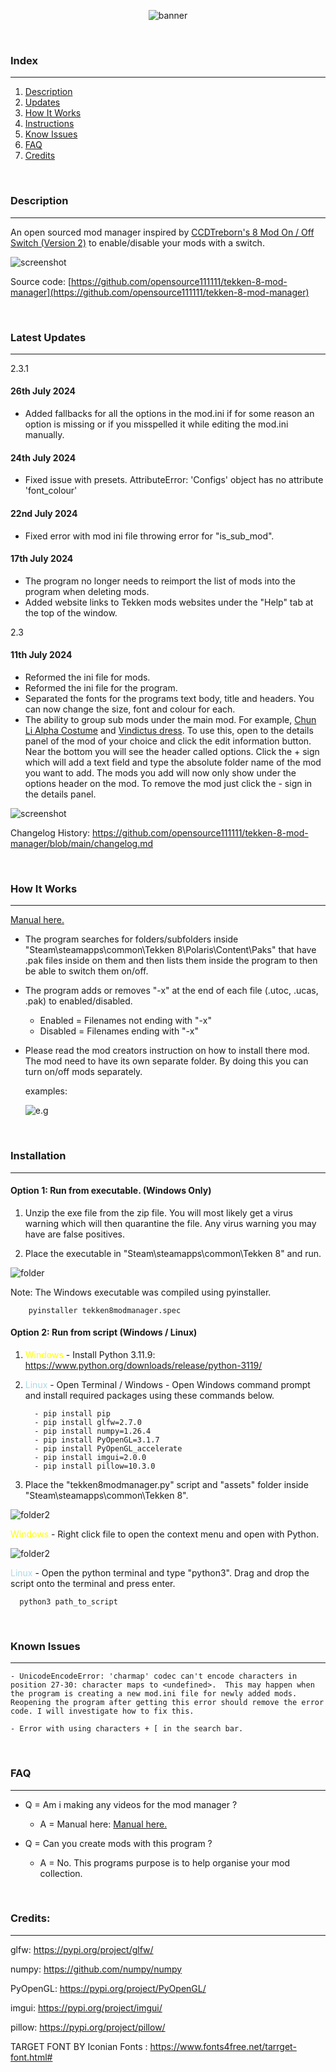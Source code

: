 
<div style="text-align: center;">

![banner](assets/branding/banner_bbg.png) 

</div>




<p>&nbsp;</p>



### Index

----
1. [Description](#Description)
2. [Updates](#Latest-Update)
3. [How It Works](#How-It-Works)
4. [Instructions](#Installation)
5. [Know Issues](#Know-Issues)
6. [FAQ](#FAQ)
7. [Credits](#Credits)


<p>&nbsp;</p>


### Description
----
An open sourced mod manager inspired by [CCDTreborn's 8 Mod On / Off Switch (Version 2)](https://tekkenmods.com/mod/3312/tekken-8-mod-on-off-switch-version-2) to enable/disable your mods with a switch.

![screenshot](docs/assets/screenshot.png) 

Source code: [https://github.com/opensource111111/tekken-8-mod-manager](https://github.com/opensource111111/tekken-8-mod-manager)





<p>&nbsp;</p>



### Latest Updates

----

2.3.1


#### 26th July 2024

 - Added fallbacks for all the options in the mod.ini if for some reason an option is missing or if you misspelled it while editing the mod.ini manually. 


#### 24th July 2024

- Fixed issue with presets. AttributeError: 'Configs' object has no attribute 'font_colour'

#### 22nd July 2024

- Fixed error with mod ini file throwing error for "is_sub_mod".

#### 17th July 2024
- The program no longer needs to reimport the list of mods into the program when deleting mods.
- Added website links to Tekken mods websites under the "Help" tab at the top of the window. 



2.3
#### 11th July 2024
- Reformed the ini file for mods.
- Reformed the ini file for the program.
- Separated the fonts for the programs text body, title and headers. You can now change the size, font and colour for each.
- The ability to group sub mods under the main mod. For example, [Chun Li Alpha Costume](https://tekkenmods.com/mod/4352/chun-li-s-alpha-costume) and [Vindictus dress](https://tekkenmods.com/mod/4218/vindictus-dress). To use this, open to the details panel of the mod of your choice and click the edit information button. Near the bottom you will see the header called options. Click the + sign which will add a text field and type the absolute folder name of the mod you want to add. The mods you add will now only show under the options header on the mod. To remove the mod just click the - sign in the details panel.

![screenshot](docs/assets/manual/ui/options.png) 


Changelog History: https://github.com/opensource111111/tekken-8-mod-manager/blob/main/changelog.md


<p>&nbsp;</p>


### How It Works

----
[Manual here.](doc/manual.md)

- The program searches for folders/subfolders inside "Steam\steamapps\common\Tekken 8\Polaris\Content\Paks" that have .pak files inside on them and then lists them inside the program to then be able to switch them on/off. 


- The program adds or removes "-x" at the end of each file (.utoc, .ucas, .pak) to enabled/disabled.
	
   - Enabled = Filenames not ending with "-x"
   - Disabled = Filenames ending with "-x"


- Please read the mod creators instruction on how to install there mod. The mod need to have its own separate folder. By doing this you can turn on/off mods separately.

   examples: 

   ![e.g](docs/assets/instructions/recommended.png)



<p>&nbsp;</p>


### Installation

----
   
   #### Option 1: Run from executable. (Windows Only)

   1. Unzip the exe file from the zip file. You will most likely get a virus warning which will then quarantine the file. Any virus warning you may have are false positives. 


   2. Place the executable in "Steam\steamapps\common\Tekken 8" and run.
   
   
   ![folder](docs/assets/instructions/place_inside_tekken8_folder.png)



   Note: The Windows executable was compiled using pyinstaller.
      
        pyinstaller tekken8modmanager.spec



   #### Option 2: Run from script (Windows / Linux)

      
   1. <span style="color:Yellow;"> Windows </span> -  Install Python 3.11.9: https://www.python.org/downloads/release/python-3119/
   2. <span style="color:LightBlue;"> Linux </span> - Open Terminal / Windows - Open Windows command prompt and install required packages using these commands below.

            - pip install pip
            - pip install glfw=2.7.0
            - pip install numpy=1.26.4
            - pip install PyOpenGL=3.1.7
            - pip install PyOpenGL_accelerate
            - pip install imgui=2.0.0
            - pip install pillow=10.3.0

         
   3. Place the "tekken8modmanager.py" script and "assets" folder inside "Steam\steamapps\common\Tekken 8".
     

   ![folder2](docs/assets/instructions/place_script_inside_folder.png)


   
   <span style="color:Yellow;"> Windows </span> - Right click file to open the context menu and open with 
   Python.

   ![folder2](docs/assets/instructions/open_with_python.png)



   <span style="color:LightBlue;"> Linux </span> - Open the python terminal and type "python3". Drag and drop 
   the script onto the terminal and press enter.

      python3 path_to_script



<p>&nbsp;</p>



 ### Known Issues

----
    - UnicodeEncodeError: 'charmap' codec can't encode characters in position 27-30: character maps to <undefined>.  This may happen when the program is creating a new mod.ini file for newly added mods. Reopening the program after getting this error should remove the error code. I will investigate how to fix this.

    - Error with using characters + [ in the search bar.
 



<p>&nbsp;</p>



### FAQ

----

- Q = Am i making any videos for the mod manager ?
   - A = Manual here: [Manual here.](docs/manual.md)

- Q = Can you create mods with this program ?
   - A = No. This programs purpose is to help organise your mod collection.



<p>&nbsp;</p>


### Credits:

----

glfw:  https://pypi.org/project/glfw/

numpy: https://github.com/numpy/numpy

PyOpenGL: https://pypi.org/project/PyOpenGL/

imgui: https://pypi.org/project/imgui/

pillow: https://pypi.org/project/pillow/

TARGET FONT BY Iconian Fonts : https://www.fonts4free.net/tarrget-font.html#

